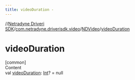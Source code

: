 ```yaml
---
title: videoDuration -
---
```

//[Netradyne Driveri SDK](../../index.md)/[com.netradyne.driverisdk.video](../index.md)/[NDVideo](index.md)/[videoDuration](video-duration.md)



# videoDuration  
[common]  
Content  
val [videoDuration](video-duration.md): [Int](https://kotlinlang.org/api/latest/jvm/stdlib/kotlin/-int/index.html)? = null  




